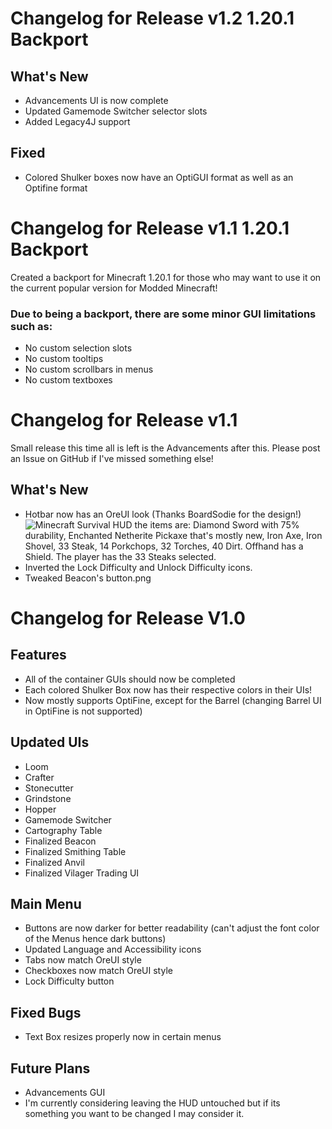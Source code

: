 # Changelog for Release v1.2 1.20.1 Backport
## What's New
- Advancements UI is now complete
- Updated Gamemode Switcher selector slots
- Added Legacy4J support


## Fixed
- Colored Shulker boxes now have an OptiGUI format as well as an Optifine format


# Changelog for Release v1.1 **1.20.1 Backport**

Created a backport for Minecraft 1.20.1 for those who may want to use it on the current popular version for Modded Minecraft!
### Due to being a backport, there are some minor GUI limitations such as:

- No custom selection slots
- No custom tooltips
- No custom scrollbars in menus
- No custom textboxes

# Changelog for Release v1.1

Small release this time all is left is the Advancements after this. Please post an Issue on GitHub if I've missed something else!

## What's New

- Hotbar now has an OreUI look (Thanks BoardSodie for the design!)
![Minecraft Survival HUD the items are: Diamond Sword with 75% durability, Enchanted Netherite Pickaxe that's mostly new, Iron Axe, Iron Shovel, 33 Steak, 14 Porkchops, 32 Torches, 40 Dirt. Offhand has a Shield. The player has the 33 Steaks selected.](https://cdn.modrinth.com/data/cached_images/c61e552e01343966964ff04ee5d533033602defd.png)
- Inverted the Lock Difficulty and Unlock Difficulty icons.
- Tweaked Beacon's button.png

# Changelog for Release V1.0

## Features

- All of the container GUIs should now be completed
- Each colored Shulker Box now has their respective colors in their UIs!
- Now mostly supports OptiFine, except for the Barrel (changing Barrel UI in OptiFine is not supported)

## Updated UIs

- Loom
- Crafter
- Stonecutter
- Grindstone
- Hopper
- Gamemode Switcher
- Cartography Table
- Finalized Beacon
- Finalized Smithing Table
- Finalized Anvil
- Finalized Vilager Trading UI

## Main Menu

- Buttons are now darker for better readability (can't adjust the font color of the Menus hence dark buttons)
- Updated Language and Accessibility icons
- Tabs now match OreUI style
- Checkboxes now match OreUI style
- Lock Difficulty button

## Fixed Bugs

- Text Box resizes properly now in certain menus

## Future Plans

- Advancements GUI
- I'm currently considering leaving the HUD untouched but if its something you want to be changed I may consider it.
